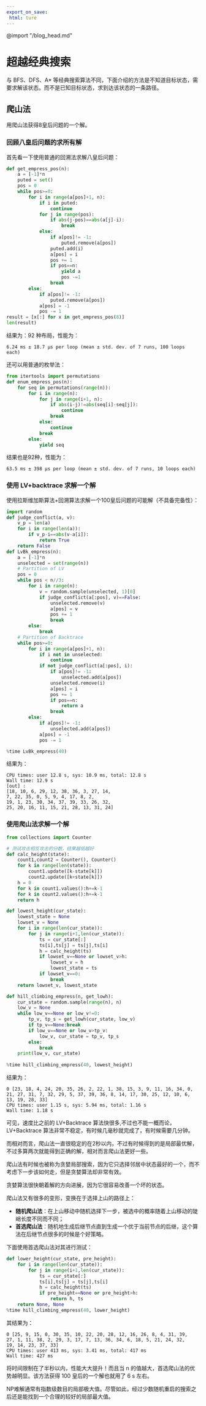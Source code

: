 ```yaml
---
export_on_save:
 html: ture
---
```


@import "/blog_head.md"

# 超越经典搜索

与 BFS、DFS、A\* 等经典搜索算法不同，下面介绍的方法是不知道目标状态，需要求解该状态。而不是已知目标状态，求到达该状态的一条路径。

## 爬山法

用爬山法获得8皇后问题的一个解。

### 回顾八皇后问题的求所有解

首先看一下使用普通的回溯法求解八皇后问题：
```python
def get_empress_pos(n):
    a = [-1]*n
    puted = set()
    pos = 0
    while pos>=0:
        for i in range(a[pos]+1, n):
            if i in puted:
                continue
            for j in range(pos):
                if abs(j-pos)==abs(a[j]-i):
                    break
            else:
                if a[pos]!= -1:
                    puted.remove(a[pos])
                puted.add(i)
                a[pos] = i
                pos += 1
                if pos==n:
                    yield a
                    pos -=1
                break
        else:
            if a[pos]!= -1:
                puted.remove(a[pos])
            a[pos] = -1
            pos -= 1
result = [x[:] for x in get_empress_pos(8)]
len(result)
```
结果为：92 种布局，性能为：
```
6.24 ms ± 18.7 µs per loop (mean ± std. dev. of 7 runs, 100 loops each)
```

还可以用普通的枚举法：
```python
from itertools import permutations
def enum_empress_pos(n):
    for seq in permutations(range(n)):
        for i in range(n):
            for j in range(i+1, n):
                if abs(i-j)!=abs(seq[i]-seq[j]):
                    continue
                break
            else:
                continue
            break
        else:
            yield seq
```
结果也是92种，性能为：
```
63.5 ms ± 398 µs per loop (mean ± std. dev. of 7 runs, 10 loops each)
```

### 使用 LV+backtrace 求解一个解

使用拉斯维加斯算法+回溯算法求解一个100皇后问题的可能解（不具备完备性）：
```python
import random
def judge_conflict(a, v):
    v_p = len(a)
    for i in range(len(a)):
        if v_p-i==abs(v-a[i]):
            return True
    return False
def LvBk_empress(n):
    a = [-1]*n
    unselected = set(range(n))
    # Partition of LV
    pos = 0
    while pos < n//3:
        for i in range(n):
            v = random.sample(unselected, 1)[0]
            if judge_conflict(a[:pos], v)==False:
                unselected.remove(v)
                a[pos] = v
                pos += 1
                break
        else:
            break
    # Partition of Backtrace
    while pos>=0:
        for i in range(a[pos]+1, n):
            if i not in unselected:
                continue
            if not judge_conflict(a[:pos], i):
                if a[pos]!= -1:
                    unselected.add(a[pos])
                unselected.remove(i)
                a[pos] = i
                pos += 1
                if pos==n:
                    return a
                break
        else:
            if a[pos]!= -1:
                unselected.add(a[pos])
            a[pos] = -1
            pos -= 1

%time LvBk_empress(40)
```
结果为：
```
CPU times: user 12.8 s, sys: 10.9 ms, total: 12.8 s
Wall time: 12.9 s
[out] : 
[18, 10, 6, 29, 12, 38, 36, 3, 27, 14,
7, 22, 35, 0, 5, 9, 4, 17, 8, 2,
19, 1, 23, 30, 34, 37, 39, 33, 26, 32,
25, 20, 16, 11, 15, 21, 28, 13, 31, 24]
```
### 使用爬山法求解一个解

```python
from collections import Counter

# 测试攻击相互攻击的分数，结果越低越好
def calc_height(state):
    count1,count2 = Counter(), Counter()
    for k in range(len(state)):
        count1.update([k-state[k]])
        count2.update([k+state[k]])
    h = 0
    for k in count1.values():h+=k-1
    for k in count2.values():h+=k-1
    return h

def lowest_height(cur_state):
    lowest_state = None
    lowset_v = None
    for i in range(len(cur_state)):
        for j in range(i+1,len(cur_state)):
            ts = cur_state[:]
            ts[i],ts[j] = ts[j],ts[i]
            h = calc_height(ts)
            if lowset_v==None or lowset_v>h:
                lowset_v = h
                lowest_state = ts
            if lowset_v==0:
                break
    return lowset_v, lowest_state

def hill_climbing_empress(n, get_lowh):
    cur_state = random.sample(range(n), n)
    low_v = None
    while low_v==None or low_v!=0:
        tp_v, tp_s = get_lowh(cur_state, low_v)
        if tp_v==None:break
        if low_v==None or low_v>tp_v:
            low_v, cur_state = tp_v, tp_s
        else:
            break
    print(low_v, cur_state)
    
%time hill_climbing_empress(40, lowest_height)
```
结果为：
```
0 [23, 18, 4, 24, 20, 35, 26, 2, 22, 1, 38, 15, 3, 9, 11, 16, 34, 0, 
21, 27, 31, 7, 32, 29, 5, 37, 39, 36, 8, 14, 17, 30, 25, 12, 10, 6, 
13, 19, 28, 33]
CPU times: user 1.15 s, sys: 5.94 ms, total: 1.16 s
Wall time: 1.18 s
```
可见，速度比之前的 LV+Backtrace 算法快很多,不过也不能一概而论，LV+Backtrace 算法非常不稳定，有时候几毫秒就完成了，有时候需要几分钟。

而相对而言，爬山法一直很稳定的在2秒以内，不过有时候得到的是局部最优解，不过多算两次就能得到正确的解，相对而言爬山法更好一些。

爬山法有时候也被称为贪婪局部搜索，因为它只选择邻居中状态最好的一个，而不考虑下一步该如何走，但是贪婪算法却非常有效。

贪婪算法很快朝着解的方向进展，因为它很容易改善一个坏的状态。

爬山法又有很多的变形，变换在于选择上山的路径上：
- **随机爬山法**：在上山移动中随机选择下一步，被选中的概率随着上山移动的陡峭长度不同而不同；
- **首选爬山法**：随机地生成后继节点直到生成一个优于当前节点的后继，这个算法在后继节点很多的时候是个好策略。

下面使用首选爬山法对其进行测试：
```python
def lower_height(cur_state, pre_height):
    for i in range(len(cur_state)):
        for j in range(i+1,len(cur_state)):
            ts = cur_state[:]
            ts[i],ts[j] = ts[j],ts[i]
            h = calc_height(ts)
            if pre_height==None or pre_height>h:
                return h, ts
    return None, None
%time hill_climbing_empress(40, lower_height)
```
其结果为：
```
0 [25, 9, 15, 0, 30, 35, 10, 22, 20, 28, 12, 16, 26, 8, 4, 31, 39, 
27, 1, 11, 38, 2, 29, 3, 17, 7, 13, 36, 34, 6, 18, 5, 21, 24, 32, 
19, 14, 23, 37, 33]
CPU times: user 413 ms, sys: 3.41 ms, total: 417 ms
Wall time: 427 ms
```
将时间限制在了半秒以内，性能大大提升！而且当 n 的值越大，首选爬山法的优势越明显。该方法获得 100 皇后的一个解也就用了 6 s 左右。

NP难解通常有指数级数目的局部极大值。尽管如此，经过少数随机重启的搜索之后还是能找到一个合理的较好的局部最大值。

